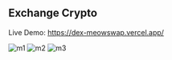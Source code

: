 ## Exchange Crypto

Live Demo: https://dex-meowswap.vercel.app/

![m1](https://user-images.githubusercontent.com/110861595/221737284-330b0c63-629b-4555-947a-6a17e53aef10.PNG)
![m2](https://user-images.githubusercontent.com/110861595/221737292-744120ad-0dfb-409d-9a9d-95f414ca6887.PNG)
![m3](https://user-images.githubusercontent.com/110861595/221737294-c882cbe1-0f8f-47cc-8cd6-994c5462620e.PNG)

